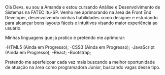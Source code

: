 Olá Devs, eu sou a Amanda e estou cursando Análise e Desenvolvimento de Sistemas na FATEC Itu-SP. Venho me aprimorando na área de Front End Developer,
desenvolvendo minhas habilidades como designer e estudando para alcançar bons layouts fáceis e intuitivos visando maior experiência ao usuário.

Minhas linguagens que já pratico e pretendo me aprimorar:

-HTML5 (Ainda em Progresso);
-CSS3 (Ainda em Progresso);
-JavaScript (Ainda em Progresso);
-React;
-Bootstrap;

Pretendo me aperfeiçoar cada vez mais buscando a melhor oportunidade de atuação na área como programadora Junior, buscando vagas desse tipo.
